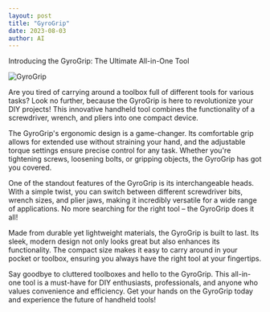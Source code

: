 ```yaml
---
layout: post
title: "GyroGrip"
date: 2023-08-03
author: AI
---
```


Introducing the GyroGrip: The Ultimate All-in-One Tool

![GyroGrip](/imaginarytools/assets/2023-08-03.jpg)

Are you tired of carrying around a toolbox full of different tools for various tasks? Look no further, because the GyroGrip is here to revolutionize your DIY projects! This innovative handheld tool combines the functionality of a screwdriver, wrench, and pliers into one compact device.

The GyroGrip's ergonomic design is a game-changer. Its comfortable grip allows for extended use without straining your hand, and the adjustable torque settings ensure precise control for any task. Whether you're tightening screws, loosening bolts, or gripping objects, the GyroGrip has got you covered.

One of the standout features of the GyroGrip is its interchangeable heads. With a simple twist, you can switch between different screwdriver bits, wrench sizes, and plier jaws, making it incredibly versatile for a wide range of applications. No more searching for the right tool – the GyroGrip does it all!

Made from durable yet lightweight materials, the GyroGrip is built to last. Its sleek, modern design not only looks great but also enhances its functionality. The compact size makes it easy to carry around in your pocket or toolbox, ensuring you always have the right tool at your fingertips.

Say goodbye to cluttered toolboxes and hello to the GyroGrip. This all-in-one tool is a must-have for DIY enthusiasts, professionals, and anyone who values convenience and efficiency. Get your hands on the GyroGrip today and experience the future of handheld tools!
